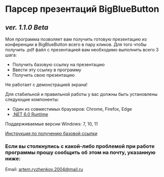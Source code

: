 # Парсер презентаций BigBlueButton
## _ver. 1.1.0 Beta_

Моя программа позволяет вам получить готовую презентацию из конференции в BigBlueButton всего в пару кликов.
Для того чтобы получить .pdf файл с презентацией вам необходимо выполнить всего 3 шага:
- Получить базовую ссылку на презентацию
- Ввести эту ссылку в программу
- Получить свою презентацию

Не работает с демонстрацией экрана!

Для стабильной и правильной работы у вас должны быть установлены следующие компоненты:
- Один из совместимых браузеров: Chrome, Firefox, Edge
- [.NET 6.0 Runtime](https://dotnet.microsoft.com/en-us/download/dotnet/6.0/runtime)

Поддерживаемые версии Windows: 7, 10, 11

[Инструкция по получению базовой ссылки](https://www.youtube.com/watch?v=UiqwdudeDQo)

### Если вы столкнулись с какой-либо проблемой при работе программы прошу сообщить об этом на почту, указанную ниже:
Email: artem.ryzhenkov.2004@mail.ru
